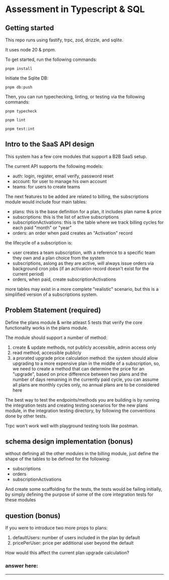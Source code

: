 # Assessment in Typescript & SQL

## Getting started

This repo runs using fastify, trpc, zod, drizzle, and sqlite.

It uses node 20 & pnpm.

To get started, run the following commands:
```
pnpm install
```

Initiate the Sqlite DB:
```
pnpm db:push
```

Then, you can run typechecking, linting, or testing via the following commands:
```
pnpm typecheck

pnpm lint

pnpm test:int
```

## Intro to the SaaS API design

This system has a few core modules that support a B2B SaaS setup.

The current API supports the following models:
- auth: login, register, email verify, password reset
- account: for user to manage his own account
- teams: for users to create teams

The next features to be added are related to billing, the subscriptions module would include four main tables:
- plans: this is the base definition for a plan, it includes plan name & price 
- subscriptions: this is the list of active subscriptions
- subscriptionActivations: this is the table where we track billing cycles for each paid "month" or "year"
- orders: an order when paid creates an "Activation" record

the lifecycle of a subscription is:
- user creates a team subscription, with a reference to a specific team they own and a plan choice from the system
- subscriptions, aslong as they are active, will always issue orders via background cron jobs (if an activation record doesn't exist for the current period)
- orders, when paid, create subscriptionActivations

more tables may exist in a more complete "realistic" scenario, but this is a simplified version of a subscriptions system.

## Problem Statement (required)

Define the plans module & write atleast 5 tests that verify the core functionality works in the plans module.

The module should support a number of method:
1. create & update methods, not publicly accessible, admin access only
2. read method, accessible publicly
3. a prorated upgrade price calculation method: the system should allow upgrading to a more expensive plan in the middle of a subscription, so, we need to create a method that can determine the price for an "upgrade", based on price difference between two plans and the number of days remaining in the currently paid cycle, you can assume all plans are monthly cycles only, no annual plans are to be considered here

The best way to test the endpoints/methods you are building is by running the integration tests and creating testing scenarios for the new plans module, in the integration testing directory, by following the conventions done by other tests.

Trpc won't work well with playground testing tools like postman.


## schema design implementation (bonus)

without defining all the other modules in the billing module, just define the shape of the tables to be defined for the following:
- subscriptions
- orders
- subscriptionActivations

And create some scaffolding for the tests, the tests would be failing initially, by simply defining the purpose of some of the core integration tests for these modules

## question (bonus)

If you were to introduce two more props to plans:

1. defaultUsers: number of users included in the plan by default
2. pricePerUser: price per additional user beyond the default

How would this affect the current plan upgrade calculation?

### answer here:
---